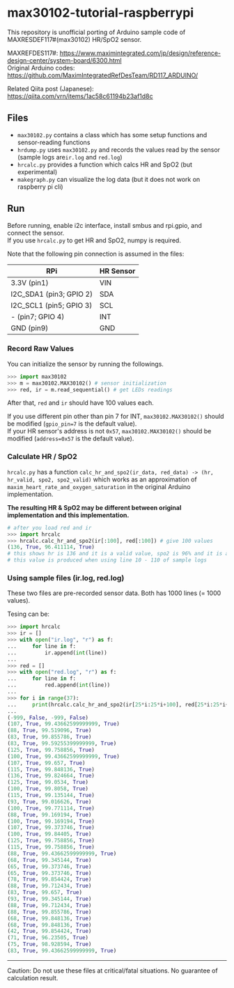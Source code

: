 # max30102-tutorial-raspberrypi

This repository is unofficial porting of Arduino sample code of MAXRESDEF117#(max30102) HR/SpO2 sensor.

MAXREFDES117#: https://www.maximintegrated.com/jp/design/reference-design-center/system-board/6300.html  
Original Arduino codes: https://github.com/MaximIntegratedRefDesTeam/RD117_ARDUINO/

Related Qiita post (Japanese): https://qiita.com/vrn/items/1ac58c61194b23af1d8c

## Files

- `max30102.py` contains a class which has some setup functions and sensor-reading functions
- `hrdump.py` uses `max30102.py` and records the values read by the sensor (sample logs are`ir.log` and `red.log`)
- `hrcalc.py` provides a function which calcs HR and SpO2 (but experimental)
- `makegraph.py` can visualize the log data (but it does not work on raspberry pi cli)

## Run

Before running, enable i2c interface, install smbus and rpi.gpio, and connect the sensor.  
If you use `hrcalc.py` to get HR and SpO2, numpy is required.

Note that the following pin connection is assumed in the files:

| RPi                     | HR Sensor |
| ----------------------- | --------- |
| 3.3V (pin1)             | VIN       |
| I2C_SDA1 (pin3; GPIO 2) | SDA       |
| I2C_SCL1 (pin5; GPIO 3) | SCL       |
| - (pin7; GPIO 4)        | INT       |
| GND (pin9)              | GND       |

### Record Raw Values

You can initialize the sensor by running the followings.

```python
>>> import max30102
>>> m = max30102.MAX30102() # sensor initialization
>>> red, ir = m.read_sequential() # get LEDs readings
```

After that, `red` and `ir` should have 100 values each.

If you use different pin other than pin 7 for INT, `max30102.MAX30102()` should be modified (`gpio_pin=7` is the default value).  
If your HR sensor's address is not `0x57`, `max30102.MAX30102()` should be modified (`address=0x57` is the default value).

### Calculate HR / SpO2

`hrcalc.py` has a function `calc_hr_and_spo2(ir_data, red_data) -> (hr, hr_valid, spo2, spo2_valid)`
which works as an approximation of `maxim_heart_rate_and_oxygen_saturation` in the original Arduino implementation.

**The resulting HR & SpO2 may be different between original implementation and this implementation.**  

```python
# after you load red and ir
>>> import hrcalc
>>> hrcalc.calc_hr_and_spo2(ir[:100], red[:100]) # give 100 values
(136, True, 96.411114, True)
# this shows hr is 136 and it is a valid value, spo2 is 96% and it is a valid value
# this value is produced when using line 10 - 110 of sample logs
```

### Using sample files (ir.log, red.log)

These two files are pre-recorded sensor data. Both has 1000 lines (= 1000 values).

Tesing can be:

```python
>>> import hrcalc
>>> ir = []
>>> with open("ir.log", "r") as f:
...     for line in f:
...         ir.append(int(line))
...
>>> red = []
>>> with open("red.log", "r") as f:
...     for line in f:
...         red.append(int(line))
...
>>> for i in range(37):
...     print(hrcalc.calc_hr_and_spo2(ir[25*i:25*i+100], red[25*i:25*i+100]))
...
(-999, False, -999, False)
(107, True, 99.43662599999999, True)
(88, True, 99.519096, True)
(83, True, 99.855786, True)
(83, True, 99.59255399999999, True)
(125, True, 99.758856, True)
(100, True, 99.43662599999999, True)
(107, True, 99.657, True)
(115, True, 99.848136, True)
(136, True, 99.824664, True)
(125, True, 99.0534, True)
(100, True, 99.8058, True)
(115, True, 99.135144, True)
(93, True, 99.016626, True)
(100, True, 99.771114, True)
(88, True, 99.169194, True)
(100, True, 99.169194, True)
(107, True, 99.373746, True)
(100, True, 99.84405, True)
(125, True, 99.758856, True)
(115, True, 99.758856, True)
(88, True, 99.43662599999999, True)
(68, True, 99.345144, True)
(65, True, 99.373746, True)
(65, True, 99.373746, True)
(78, True, 99.854424, True)
(88, True, 99.712434, True)
(83, True, 99.657, True)
(93, True, 99.345144, True)
(88, True, 99.712434, True)
(88, True, 99.855786, True)
(68, True, 99.848136, True)
(68, True, 99.848136, True)
(42, True, 99.854424, True)
(71, True, 96.23505, True)
(75, True, 98.928594, True)
(83, True, 99.43662599999999, True)
```

-----

Caution: Do not use these files at critical/fatal situations. No guarantee of calculation result.

